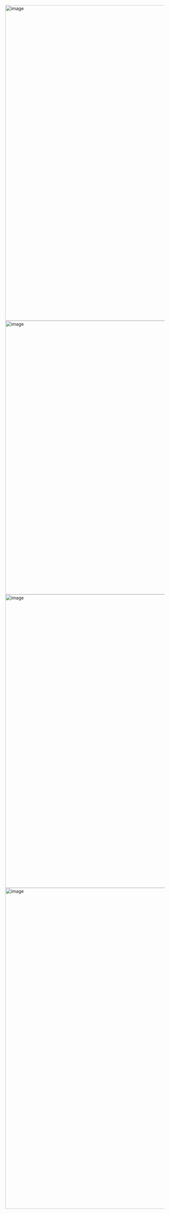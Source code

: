<img width="1601" height="995" alt="image" src="https://github.com/user-attachments/assets/523051db-ad22-4333-a82f-a74dc6ed073a" /><img width="1919" height="863" alt="image" src="https://github.com/user-attachments/assets/4b96c278-f19f-4adc-9b85-72007986a864" />
<img width="1919" height="925" alt="image" src="https://github.com/user-attachments/assets/6f88b6eb-bb99-4ab9-9cc4-97911ba3dbdc" />
<img width="1919" height="1012" alt="image" src="https://github.com/user-attachments/assets/7e77df27-c391-43c7-a09f-88f5e721bfba" />


